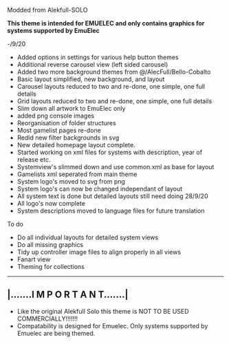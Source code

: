Modded from Alekfull-SOLO

**This theme is intended for EMUELEC and only contains graphics for systems supported by EmuElec**

-/9/20
+ Added options in settings for various help button themes
+ Additional reverse carousel view (left sided carousel)
+ Added two more background themes from @/AlecFull/Bello-Cobalto
+ Basic layout simplified, new background, and layout
+ Carousel layouts reduced to two and re-done, one simple, one full details
+ Grid layouts reduced to two and re-done, one simple, one full details 
+ Slim down all artwork to EmuElec only
+ added png console images
+ Reorganisation of folder structures
+ Most gamelist pages re-done
+ Redid new filter backgrounds in svg
+ New detailed homepage layout complete.
+ Started working on xml files for systems with description, year of release etc.
+ Systemview's slimmed down and use common.xml as base for layout
+ Gamelists xml seperated from main theme
+ System logo's moved to svg from png
+ System logo's can now be changed independant of layout
+ All system text is done but detailed layouts still need doing
28/9/20
+ All logo's now complete
+ System descriptions moved to language files for future translation

To do

+ Do all individual layouts for detailed system views
+ Do all missing graphics
+ Tidy up controller image files to align properly in all views
+ Fanart view
+ Theming for collections


--------------------------------------------------------------
|.......I M P O R T A N T.......|
--------------------------------------------------------------

* Like the original Alekfull Solo this theme is NOT TO BE USED COMMERCIALLY!!!!!!!
* Compatability is designed for Emuelec. Only systems supported by Emuelec are being themed. 
